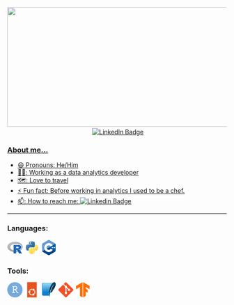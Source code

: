 <div id = "header" align="center">
    <img src="https://media.giphy.com/media/ZVik7pBtu9dNS/giphy.gif" width="508", height = "275"/>
</div>
<div id="badges", align="center">
    <a>
        <img src="https://komarev.com/ghpvc/?username=roBertus31&style=flat-square&color=blue" alt=""/>
    </a>
    <a href="https://www.linkedin.com/in/robert-teal-6172b538"><img src="https://img.shields.io/badge/LinkedIn-blue?style=for-the-badge&logo=linkedin&logoColor=white" alt="LinkedIn Badge">
</div>
 
### About me...
- 😄 Pronouns: He/Him
- 👨‍💻: Working as a data analytics developer
- 🗺️: Love to travel
- ⚡ Fun fact: Before working in analytics I used to be a chef.   
- 📫: How to reach me: [![Linkedin Badge](https://img.shields.io/badge/-Rob-blue?style=flat&logo=Linkedin&logoColor=white)](https://www.linkedin.com/in/robert-teal-6172b538)
---

### Languages:
<div>
    <img src="https://github.com/devicons/devicon/blob/master/icons/r/r-original.svg" height="35" width="35">
    <img src="https://github.com/devicons/devicon/blob/master/icons/python/python-original.svg" height="35" width="35">
    <img src="https://github.com/devicons/devicon/blob/master/icons/cplusplus/cplusplus-original.svg" height="35" width="35">
</div>
    
### Tools:
<div>
    <img src="https://github.com/devicons/devicon/blob/master/icons/rstudio/rstudio-original.svg" height="35" width="35">
    <img src="https://github.com/devicons/devicon/blob/master/icons/ubuntu/ubuntu-plain.svg" height="35" width="35">
    <img src="https://github.com/devicons/devicon/blob/master/icons/sqlite/sqlite-original.svg" height="35" width="35">
    <img src="https://github.com/devicons/devicon/blob/master/icons/git/git-original.svg" height="35" width="35">
    <img src="https://github.com/devicons/devicon/blob/master/icons/tensorflow/tensorflow-original.svg" height="35" width="35">
</div>    

<!--
**roBertus31/roBertus31** is a ✨ _special_ ✨ repository because its `README.md` (this file) appears on your GitHub profile.

Here are some ideas to get you started:

- 🔭 I’m currently working on ...
- 🌱 I’m currently learning ...
- 👯 I’m looking to collaborate on ...
- 🤔 I’m looking for help with ...
- 💬 Ask me about ...
- 📫 How to reach me: ...
- 😄 Pronouns: ...
- ⚡ Fun fact: ...
-->
